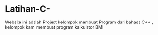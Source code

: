 # Latihan-C-
Website ini adalah Project kelompok membuat Program dari bahasa C++ , kelompok kami membuat program kalkulator BMI . 

